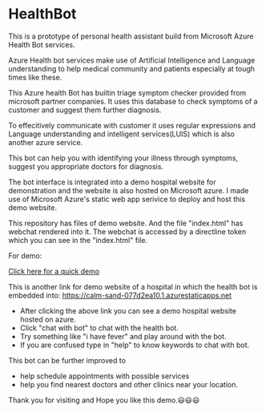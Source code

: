 # HealthBot

This is a prototype of personal health assistant build from Microsoft Azure Health Bot services.

Azure Health bot services make use of Artificial Intelligence and Language understanding to help medical community and patients especially at tough times like these.

This Azure health Bot has builtin triage symptom checker provided from microsoft partner companies. It uses this database to check symptoms of a customer and suggest them further diagnosis.

To effecitively communicate with customer it uses regular expressions and Language understanding and intelligent services(LUIS) which is also another azure service.

This bot can help you with identifying your illness through symptoms, suggest you appropriate doctors for diagnosis.

The bot interface is integrated into a demo hospital website for demonstration and the website is also hosted on Microsoft azure. 
I made use of Microsoft Azure's static web app serivice to deploy and host this demo website.

This repository has files of demo website. And the file "index.html" has webchat rendered into it.
The webchat is accessed by a directline token which you can see in the "index.html" file.

For demo:

[Click here for a quick demo](https://gray-meadow-05b3f7410.azurestaticapps.net)

This is another link for demo website of a hospital in which the health bot is embedded into: https://calm-sand-077d2ea10.1.azurestaticapps.net

- After clicking the above link you can see a demo hospital website hosted on azure.
- Click "chat with bot" to chat with the health bot.
- Try something like "i have fever" and play around with the bot.
- If you are confused type in "help" to know keywords to chat with bot.

This bot can be further improved to
- help schedule appointments with possible services
-  help you find nearest doctors and other clinics near your location.

Thank you for visiting and Hope you like this demo.😃😃😃

